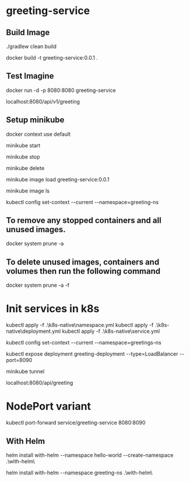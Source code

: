 # greeting-service

## Build Image

./gradlew clean build

docker build -t greeting-service:0.0.1 .

## Test Imagine

docker run -d -p 8080:8080 greeting-service

localhost:8080/api/v1/greeting

## Setup minikube

docker context use default

minikube start

minikube stop

minikube delete

minikube image load greeting-service:0.0.1

minikube image ls

kubectl config set-context --current --namespace=greeting-ns

## To remove any stopped containers and all unused images.

docker system prune -a

## To delete unused images, containers and volumes then run the following command

docker system prune -a -f

# Init services in k8s

kubectl apply -f .\k8s-native\namespace.yml
kubectl apply -f .\k8s-native\deployment.yml
kubectl apply -f .\k8s-native\service.yml

kubectl config set-context --current --namespace=greetings-ns

kubectl expose deployment greeting-deployment --type=LoadBalancer --port=8090

minikube tunnel

localhost:8080/api/greeting

# NodePort variant

kubectl port-forward service/greeting-service 8080:8090

## With Helm

helm install with-helm --namespace hello-world --create-namespace .\with-helm\

helm install with-helm --namespace greeting-ns .\with-helm\
